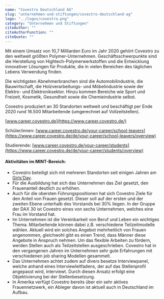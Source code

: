 ```yaml
---
name: "Covestro Deutschland AG"
slug: "unternehmen-und-stiftungen/covestro-deutschland-ag"
logo: "../logos/covestro.png"
category: "Unternehmen und Stiftungen"
citeAuthor: ""
citeAuthorFunction: ""
citeQuote: ""
---
```


Mit einem Umsatz von 10,7 Milliarden Euro im Jahr 2020 gehört Covestro zu den weltweit größten Polymer-Unternehmen. Geschäftsschwerpunkte sind die Herstellung von Hightech-Polymerwerkstoffen und die Entwicklung innovativer Lösungen für Produkte, die in vielen Bereichen des täglichen Lebens Verwendung finden.

Die wichtigsten Abnehmerbranchen sind die Automobilindustrie, die Bauwirtschaft, die Holzverarbeitungs- und Möbelindustrie sowie der Elektro- und Elektroniksektor. Hinzu kommen Bereiche wie Sport und Freizeit, Kosmetik, Gesundheit sowie die Chemieindustrie selbst.

Covestro produziert an 30 Standorten weltweit und beschäftigt per Ende 2020 rund 16.500 Mitarbeitende (umgerechnet auf Vollzeitstellen).

[www.career.covestro.de](https://www.career.covestro.de/)

Schüler/innen: [www.career.covestro.de/your-career/school-leavers](https://www.career.covestro.de/de/your-career/school-leavers/overview)

Studierende: [www.career.covestro.de/your-career/students](https://www.career.covestro.de/de/your-career/students/overview)

#### Aktivitäten im MINT-Bereich:

- Covestro beteiligt sich mit mehreren Standorten seit einigen Jahren am [Girls'Day](https://www.girls-day.de/).
- Für die Ausbildung hat sich das Unternehmen das Ziel gesetzt, den Frauenanteil deutlich zu erhöhen.
- Auch für die obersten Führungspositionen hat sich Covestro Ziele für den Anteil von Frauen gesetzt. Dieser soll auf der ersten und der zweiten Ebene unterhalb des Vorstands bei 30% liegen. In der Gruppe der DAX 30 ist Covestro eines von sechs Unternehmen, welches eine Frau im Vorstand hat.
- Im Unternehmen ist die Vereinbarkeit von Beruf und Leben ein wichtiges Thema. Mitarbeitende können dabei z.B. verschiedene Teilzeitmodelle wählen. Aktuell wird ein solches Angebot mehrheitlich von Frauen angenommen, gleichwohl gibt es einen Trend, dass Männer diese Angebote in Anspruch nehmen. Um das flexible Arbeiten zu fördern, werden Stellen auch als Teilzeitstellen ausgeschrieben. Covestro hat in den vergangenen Jahren im Unternehmen sehr gute Erfahrungen mit verschiedenen job sharing Modellen gesammelt.
- Das Unternehmen achtet zudem auf divers besetze Interviewpanel, welche anhand eines Interviewleitfadens, der auf das Stellenprofil angepasst wird, interviewt. Durch diesen Ansatz erfolgt eine Objektivierung bei der Stellenbesetzung.
- In Amerika verfügt Covestro bereits über ein sehr aktives Frauennetzwerk, ein Ableger davon ist aktuell auch in Deutschland im Aufbau.
